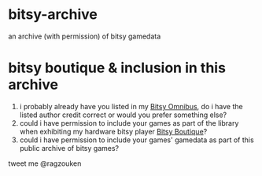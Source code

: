 # bitsy-archive
an archive (with permission) of bitsy gamedata

# bitsy boutique & inclusion in this archive
1. i probably already have you listed in my [Bitsy Omnibus](https://docs.google.com/spreadsheets/d/1eBUgCYOnMJ9REHuZdTodc6Ft2Vs6JXbH4K-bIgL9TPc/edit?usp=sharing), do i have the listed author credit correct or would you prefer something else?
2. could i have permission to include your games as part of the library when exhibiting my hardware bitsy player [Bitsy Boutique](https://candle.itch.io/bitsy-boutique)?
3. could i have permission to include your games' gamedata as part of this public archive of bitsy games? 

tweet me @ragzouken
